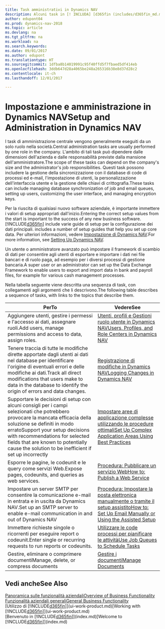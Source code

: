 ```yaml
---
title: Task amministrativi in Dynamics NAV
description: Alcuni task in [! INCLUDA] [d365fin (includes/d365fin_md.md)] richiedono un setup e un'amministrazione centrale. In questa sezione, viene fornita una descrizione di tali task e informazioni su come utilizzarli.
author: edupont04
ms.prod: dynamics-nav-2018
ms.topic: article
ms.devlang: na
ms.tgt_pltfrm: na
ms.workload: na
ms.search.keywords: 
ms.date: 09/01/2017
ms.author: edupont
ms.translationtype: HT
ms.sourcegitcommit: 1dfba8b14019991c95f40ffd5f7fbaed5df414eb
ms.openlocfilehash: 3ddb647d28a4065be248a265316b38e8d37d28c2
ms.contentlocale: it-ch
ms.lasthandoff: 12/01/2017

---
```

# <a name="setup-and-administration-in-dynamics-nav"></a><span data-ttu-id="4b35e-104">Impostazione e amministrazione in Dynamics NAV</span><span class="sxs-lookup"><span data-stu-id="4b35e-104">Setup and Administration in Dynamics NAV</span></span>
<span data-ttu-id="4b35e-105">I task di amministrazione centrale vengono generalmente eseguiti da un solo ruolo nella società.</span><span class="sxs-lookup"><span data-stu-id="4b35e-105">Central administration tasks are usually performed by one role in the company.</span></span> <span data-ttu-id="4b35e-106">L'ambito di tali task può dipendere dalle dimensioni dell'azienda e dalle responsabilità previste dalla mansione dell'amministratore.</span><span class="sxs-lookup"><span data-stu-id="4b35e-106">The scope of these tasks can depend on the company's size and the administrator's job responsibilities.</span></span> <span data-ttu-id="4b35e-107">Questi task possono includere la gestione della sincronizzazione con il database di code di processi ed e-mail, l'impostazione di utenti, la personalizzazione dell'interfaccia utente e la gestione delle chiavi di crittografia.</span><span class="sxs-lookup"><span data-stu-id="4b35e-107">These tasks can include managing database synchronization of job and email queues, setting up users, customizing the user interface, and managing encryption keys.</span></span>  

<span data-ttu-id="4b35e-108">Per la riuscita di qualsiasi nuovo software aziendale, è importante immettere i valori di setup appropriati dall'inizio.</span><span class="sxs-lookup"><span data-stu-id="4b35e-108">Entering the correct setup values from the start is important to the success of any new business software.</span></span> [!INCLUDE[d365fin](includes/d365fin_md.md)]<span data-ttu-id="4b35e-109"> include varie guide di setup per la configurazione dei dati principali.</span><span class="sxs-lookup"><span data-stu-id="4b35e-109"> includes a number of setup guides that help you set up core data.</span></span> <span data-ttu-id="4b35e-110">Per ulteriori informazioni, vedere [Impostazione di Dynamics NAV](setup.md).</span><span class="sxs-lookup"><span data-stu-id="4b35e-110">For more information, see [Setting Up Dynamics NAV](setup.md).</span></span>

<!--Whether you use [!INCLUDE[rim](../../includes/rim_md.md)] to implement setup values or you manually enter them in the new company, you can support your setup decisions with some general recommendations for selected setup fields that are known to potentially cause the solution to be inefficient if defined incorrectly.-->  

<span data-ttu-id="4b35e-111">Un utente o amministratore avanzato può impostare il framework di scambio di dati per consentire agli utenti di esportare e importare i dati nei file bancari e di ruolo paga, ad esempio per i diversi processi di gestione bancaria.</span><span class="sxs-lookup"><span data-stu-id="4b35e-111">A super user or an administrator can set up the Data Exchange Framework to enable users to export and import data in bank and payroll files, for example for various cash management processes.</span></span>  

<span data-ttu-id="4b35e-112">Nella tabella seguente viene descritta una sequenza di task, con collegamenti agli argomenti che li descrivono.</span><span class="sxs-lookup"><span data-stu-id="4b35e-112">The following table describes a sequence of tasks, with links to the topics that describe them.</span></span>   

|<span data-ttu-id="4b35e-113">**Per**</span><span class="sxs-lookup"><span data-stu-id="4b35e-113">**To**</span></span>|<span data-ttu-id="4b35e-114">**Vedere**</span><span class="sxs-lookup"><span data-stu-id="4b35e-114">**See**</span></span>|  
|------------|-------------|  
|<span data-ttu-id="4b35e-115">Aggiungere utenti, gestire i permessi e l'accesso ai dati, assegnare ruoli.</span><span class="sxs-lookup"><span data-stu-id="4b35e-115">Add users, manage permissions and access to data, assign roles.</span></span>|[<span data-ttu-id="4b35e-116">Utenti, profili e Gestioni ruolo utente in Dynamics NAV</span><span class="sxs-lookup"><span data-stu-id="4b35e-116">Users, Profiles, and Role Centers in Dynamics NAV</span></span>](admin-users-profiles-roles.md)|  
|<span data-ttu-id="4b35e-117">Tenere traccia di tutte le modifiche dirette apportate dagli utenti ai dati nel database per identificare l'origine di eventuali errori e delle modifiche ai dati.</span><span class="sxs-lookup"><span data-stu-id="4b35e-117">Track all direct modifications that users make to data in the database to identify the origin of errors and data changes.</span></span>|[<span data-ttu-id="4b35e-118">Registrazione di modifiche in Dynamics NAV</span><span class="sxs-lookup"><span data-stu-id="4b35e-118">Logging Changes in Dynamics NAV</span></span>](across-log-changes.md)|  
|<span data-ttu-id="4b35e-119">Supportare le decisioni di setup con alcuni consigli per i campi selezionati che potrebbero provocare la mancata efficacia della soluzione se definiti in modo errato</span><span class="sxs-lookup"><span data-stu-id="4b35e-119">Support your setup decisions with recommendations for selected fields that are known to potentially cause the solution to be inefficient if set up incorrectly</span></span>|[<span data-ttu-id="4b35e-120">Impostare aree di applicazione complesse utilizzando le procedure ottimali</span><span class="sxs-lookup"><span data-stu-id="4b35e-120">Set Up Complex Application Areas Using Best Practices</span></span>](set-up-complex-application-areas-using-best-practices.md)|  
|<span data-ttu-id="4b35e-121">Esporre le pagine, le codeunit e le query come servizi Web.</span><span class="sxs-lookup"><span data-stu-id="4b35e-121">Expose pages, codeunits, and queries as web services.</span></span>|[<span data-ttu-id="4b35e-122">Procedura: Pubblicare un servizio Web</span><span class="sxs-lookup"><span data-stu-id="4b35e-122">How to: Publish a Web Service</span></span>](across-how-publish-web-service.md)|  
|<span data-ttu-id="4b35e-123">Impostare un server SMTP per consentire la comunicazione e-mail in entrata e in uscita da Dynamics NAV.</span><span class="sxs-lookup"><span data-stu-id="4b35e-123">Set up an SMTP server to enable e-mail communication in and out of Dynamics NAV</span></span>| [<span data-ttu-id="4b35e-124">Procedura: Impostare la posta elettronica manualmente o tramite il setup assistito</span><span class="sxs-lookup"><span data-stu-id="4b35e-124">How to: Set Up Email Manually or Using the Assisted Setup</span></span>](madeira-how-setup-email.md)|  
|<span data-ttu-id="4b35e-125">Immettere richieste singole o ricorrenti per eseguire report o codeunit.</span><span class="sxs-lookup"><span data-stu-id="4b35e-125">Enter single or recurring requests to run reports or codeunits.</span></span>|[<span data-ttu-id="4b35e-126">Utilizzare le code processi per pianificare le attività</span><span class="sxs-lookup"><span data-stu-id="4b35e-126">Use Job Queues to Schedule Tasks</span></span>](admin-job-queues-schedule-tasks.md)|  
|<span data-ttu-id="4b35e-127">Gestire, eliminare o comprimere documenti</span><span class="sxs-lookup"><span data-stu-id="4b35e-127">Manage, delete, or compress documents</span></span>|[<span data-ttu-id="4b35e-128">Gestire i documenti</span><span class="sxs-lookup"><span data-stu-id="4b35e-128">Manage Documents</span></span>](admin-manage-documents.md)|  

## <a name="see-also"></a><span data-ttu-id="4b35e-129">Vedi anche</span><span class="sxs-lookup"><span data-stu-id="4b35e-129">See Also</span></span>
[<span data-ttu-id="4b35e-130">Panoramica sulle funzionalità aziendali</span><span class="sxs-lookup"><span data-stu-id="4b35e-130">Overview of Business Functionality</span></span>](madeira-business-functionality.md)  
[<span data-ttu-id="4b35e-131">Funzionalità aziendali generali</span><span class="sxs-lookup"><span data-stu-id="4b35e-131">General Business Functionality</span></span>](ui-across-business-areas.md)  
<span data-ttu-id="4b35e-132">[Utilizzo di [!INCLUDE[d365fin](includes/d365fin_md.md)]](ui-work-product.md)</span><span class="sxs-lookup"><span data-stu-id="4b35e-132">[Working with [!INCLUDE[d365fin](includes/d365fin_md.md)]](ui-work-product.md)</span></span>  
<span data-ttu-id="4b35e-133">[Benvenuto in [!INCLUDE[d365fin](includes/d365fin_md.md)]](index.md)</span><span class="sxs-lookup"><span data-stu-id="4b35e-133">[Welcome to [!INCLUDE[d365fin](includes/d365fin_md.md)]](index.md)</span></span>  

